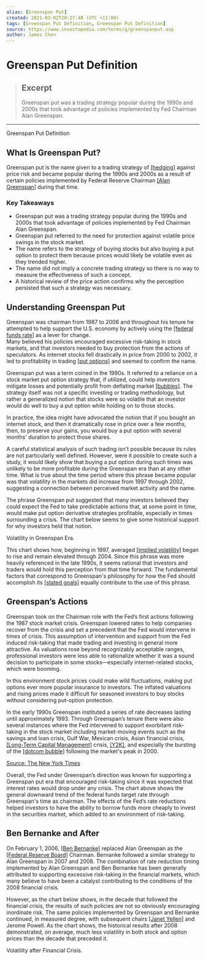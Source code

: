 ```yaml
---
alias: [Greenspan Put]
created: 2021-03-02T20:27:48 (UTC +11:00)
tags: [Greenspan Put Definition, Greenspan Put Definition]
source: https://www.investopedia.com/terms/g/greenspanput.asp
author: James Chen
---
```


# Greenspan Put Definition

> ## Excerpt
> Greenspan put was a trading strategy popular during the 1990s and 2000s that took advantage of policies implemented by Fed Chairman Alan Greenspan.

---

Greenspan Put Definition
## What Is Greenspan Put?

Greenspan put is the name given to a trading strategy of [[hedging]](https://www.investopedia.com/trading/hedging-beginners-guide/) against price risk and became popular during the 1990s and 2000s as a result of certain policies implemented by Federal Reserve Chairman [[Alan Greenspan]](https://www.investopedia.com/terms/a/alangreenspan.asp) during that time.

### Key Takeaways

-   Greenspan put was a trading strategy popular during the 1990s and 2000s that took advantage of policies implemented by Fed Chairman Alan Greenspan.
-   Greenspan put referred to the need for protection against volatile price swings in the stock market.
-   The name refers to the strategy of buying stocks but also buying a put option to protect them because prices would likely be volatile even as they trended higher.
-   The name did not imply a concrete trading strategy so there is no way to measure the effectiveness of such a concept.
-   A historical review of the price action confirms why the perception persisted that such a strategy was necessary.

## Understanding Greenspan Put

Greenspan was chairman from 1987 to 2006 and throughout his tenure he attempted to help support the U.S. economy by actively using the [[federal funds rate]](https://www.investopedia.com/terms/f/federalfundsrate.asp) as a lever for change.  
Many believed his policies encouraged excessive risk-taking in stock markets, and that investors needed to buy protection from the actions of speculators. As internet stocks fell drastically in price from 2000 to 2002, it led to profitability in trading [[put options]](https://www.investopedia.com/terms/p/putoption.asp) and seemed to confirm the name.

Greenspan put was a term coined in the 1990s. It referred to a reliance on a stock market put option strategy that, if utilized, could help investors mitigate losses and potentially profit from deflating market [[bubbles]](https://www.investopedia.com/terms/b/bubble.asp). The strategy itself was not a specific investing or trading methodology, but rather a generalized notion that stocks were so volatile that an investor would do well to buy a put option while holding on to those stocks.

In practice, the idea might have advocated the notion that if you bought an internet stock, and then it dramatically rose in price over a few months, then, to preserve your gains, you would buy a put option with several months' duration to protect those shares.

A careful statistical analysis of such trading isn't possible because its rules are not particularly well defined. However, were it possible to create such a study, it would likely show that buying a put option during such times was unlikely to be more profitable during the Greenspan era than at any other time. What is true about the time period where this phrase became popular was that volatility in the markets did increase from 1997 through 2002, suggesting a connection between perceived market activity and the name.

The phrase Greenspan put suggested that many investors believed they could expect the Fed to take predictable actions that, at some point in time, would make put option derivative strategies profitable, especially in times surrounding a crisis. The chart below seems to give some historical support for why investors held that notion.

Volatility in Greenspan Era.

This chart shows how, beginning in 1997, averaged [[implied volatility]](https://www.investopedia.com/terms/i/iv.asp) began to rise and remain elevated through 2004. Since this phrase was more heavily referenced in the late 1990s, it seems rational that investors and traders would hold this perception from that time forward. The fundamental factors that correspond to Greenspan's philosophy for how the Fed should accomplish its [[stated goals]](https://www.investopedia.com/articles/investing/100715/breaking-down-federal-reserves-dual-mandate.asp) equally contribute to the use of this phrase.

## Greenspan’s Actions

Greenspan took on the Chairman role with the Fed’s first actions following the 1987 stock market crisis. Greenspan lowered rates to help companies recover from the crisis and set a precedent that the Fed would intervene in times of crisis. This assumption of intervention and support from the Fed induced risk-taking that made trading and investing in general more attractive. As valuations rose beyond recognizably acceptable ranges, professional investors were less able to rationalize whether it was a sound decision to participate in some stocks—especially internet-related stocks, which were booming.

In this environment stock prices could make wild fluctuations, making put options ever more popular insurance to investors. The inflated valuations and rising prices made it difficult for seasoned investors to buy stocks without considering put-option protection.

In the early 1990s Greenspan instituted a series of rate decreases lasting until approximately 1993. Through Greenspan’s tenure there were also several instances where the Fed intervened to support exorbitant risk-taking in the stock market including market-moving events such as the savings and loan crisis, Gulf War, Mexican crisis, Asian financial crisis, [[Long-Term Capital Management]](https://www.investopedia.com/terms/l/longtermcapital.asp) crisis, [[Y2K]](https://www.investopedia.com/terms/y/y2k.asp), and especially the bursting of the [[dotcom bubble]](https://www.investopedia.com/terms/d/dotcom-bubble.asp) following the market's peak in 2000.

[Source: The New York Times](https://www.nytimes.com/interactive/2015/12/11/business/economy/fed-interest-rates-history.html)

Overall, the Fed under Greenspan’s direction was known for supporting a Greenspan put era that encouraged risk-taking since it was expected that interest rates would drop under any crisis. The chart above shows the general downward trend of the federal funds target rate through Greenspan's time as chairman. The effects of the Fed’s rate reductions helped investors to have the ability to borrow funds more cheaply to invest in the securities market, which added to an environment of risk-taking.

## Ben Bernanke and After

On February 1, 2006, [[Ben Bernanke]](https://www.investopedia.com/terms/b/benbernanke.asp) replaced Alan Greenspan as the [[Federal Reserve Board]](https://www.investopedia.com/terms/f/frb.asp) Chairman. Bernanke followed a similar strategy to Alan Greenspan in 2007 and 2008. The combination of rate reduction timing implemented by Alan Greenspan and Ben Bernanke has been generally attributed to supporting excessive risk-taking in the financial markets, which many believe to have been a catalyst contributing to the conditions of the 2008 financial crisis.

However, as the chart below shows, in the decade that followed the financial crisis, the results of such policies are not so obviously encouraging inordinate risk. The same policies implemented by Greenspan and Bernanke continued, in measured degree, with subsequent chairs [[Janet Yellen]](https://www.investopedia.com/articles/investing/101613/janet-yellen-background-and-philosophy.asp) and Jerome Powell. As the chart shows, the historical results after 2008 demonstrated, on average, much less volatility in both stock and option prices than the decade that preceded it.

Volatility after Financial Crisis.
